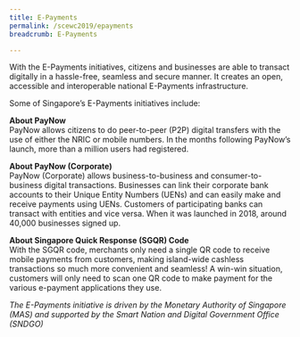 ```yaml
---
title: E-Payments
permalink: /scewc2019/epayments
breadcrumb: E-Payments

---
```



With the E-Payments initiatives, citizens and businesses are able to transact digitally in a hassle-free, seamless and secure manner. It creates an open, accessible and interoperable national E-Payments infrastructure.

Some of Singapore’s E-Payments initiatives include:

**About PayNow**
<br>
PayNow allows citizens to do peer-to-peer (P2P) digital transfers with the use of either the NRIC or mobile numbers. In the months following PayNow’s launch, more than a million users had registered.

**About PayNow (Corporate)**
<br>
PayNow (Corporate) allows business-to-business and consumer-to-business digital transactions. Businesses can link their corporate bank accounts to their Unique Entity Numbers (UENs) and can easily make and receive payments using UENs. Customers of participating banks can transact with entities and vice versa. When it was launched in 2018, around 40,000 businesses signed up.

**About Singapore Quick Response (SGQR) Code**
<br>
With the SGQR code, merchants only need a single QR code to receive mobile payments from customers, making island-wide cashless transactions so much more convenient and seamless!  A win-win situation, customers will only need to scan one QR code to make payment for the various e-payment applications they use. 
 
*The E-Payments initiative is driven by the Monetary Authority of Singapore (MAS) and supported by the Smart Nation and Digital Government Office (SNDGO)*
